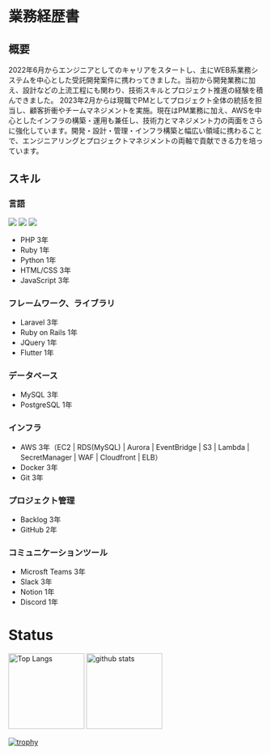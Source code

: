 # 業務経歴書

## 概要

2022年6月からエンジニアとしてのキャリアをスタートし、主にWEB系業務システムを中心とした受託開発案件に携わってきました。当初から開発業務に加え、設計などの上流工程にも関わり、技術スキルとプロジェクト推進の経験を積んできました。
2023年2月からは現職でPMとしてプロジェクト全体の統括を担当し、顧客折衝やチームマネジメントを実施。現在はPM業務に加え、AWSを中心としたインフラの構築・運用も兼任し、技術力とマネジメント力の両面をさらに強化しています。開発・設計・管理・インフラ構築と幅広い領域に携わることで、エンジニアリングとプロジェクトマネジメントの両軸で貢献できる力を培っています。

## スキル

### 言語
<p style="display: inline">
<img src="https://img.shields.io/badge/-PHP-777BB4.svg?logo=php&logoColor=FFFFFF">
<img src="https://img.shields.io/badge/-Ruby-CC342D.svg?logo=ruby&logoColor=FFFFFF">
<img src="https://img.shields.io/badge/-Python-3776AB.svg?logo=python&logoColor=FFFFFF">
</p>

- PHP 3年
- Ruby 1年
- Python 1年
- HTML/CSS 3年
- JavaScript 3年

### フレームワーク、ライブラリ

- Laravel 3年
- Ruby on Rails 1年
- JQuery 1年
- Flutter 1年

### データベース

- MySQL 3年
- PostgreSQL 1年

### インフラ

- AWS 3年（EC2 | RDS(MySQL) | Aurora | EventBridge | S3 | Lambda | SecretManager | WAF | Cloudfront | ELB）  
- Docker 3年
- Git 3年

### プロジェクト管理

- Backlog 3年
- GitHub 2年

### コミュニケーションツール

- Microsft Teams 3年
- Slack 3年
- Notion 1年
- Discord 1年

# Status

<p align="left"> 
  <img alt="Top Langs" height="150px" src="https://github-readme-stats.vercel.app/api/top-langs/?username=hiddy0329&layout=compact&show_icons=true&theme=onedark" />
  <img alt="github stats" height="150px" src="https://github-readme-stats.vercel.app/api?username=hiddy0329&theme=onedark&show_icons=ture" />
</p>

[![trophy](https://github-profile-trophy.vercel.app/?username=hiddy0329&theme=onedark&column=9&
)](https://github.com/ryo-ma/github-profile-trophy)
